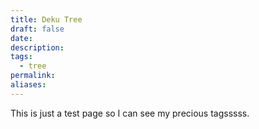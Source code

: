 ```yaml
---
title: Deku Tree
draft: false
date:
description: 
tags:
  - tree
permalink: 
aliases: 
---
```

 
This is just a test page so I can see my precious tagsssss.
